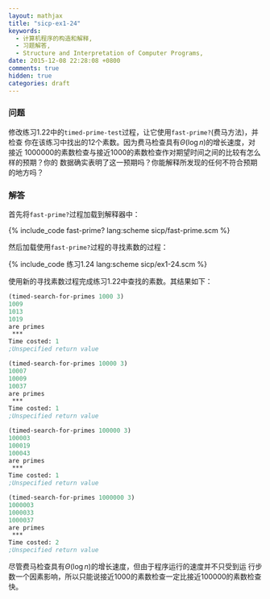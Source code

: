 ```yaml
---
layout: mathjax
title: "sicp-ex1-24"
keywords:
  - 计算机程序的构造和解释,
  - 习题解答,
  - Structure and Interpretation of Computer Programs,
date: 2015-12-08 22:28:08 +0800
comments: true
hidden: true
categories: draft
---
```


### 问题

修改练习1.22中的`timed-prime-test`过程，让它使用`fast-prime?`(费马方法)，并检查
你在该练习中找出的12个素数。因为费马检查具有$\Theta (\log n)$的增长速度，对接近
1000000的素数检查与接近1000的素数检查作对期望时间之间的比较有怎么样的预期？你的
数据确实表明了这一预期吗？你能解释所发现的任何不符合预期的地方吗？

### 解答

首先将`fast-prime?`过程加载到解释器中：

{% include_code fast-prime? lang:scheme sicp/fast-prime.scm %}

然后加载使用`fast-prime?`过程的寻找素数的过程：

{% include_code 练习1.24 lang:scheme sicp/ex1-24.scm %}

使用新的寻找素数过程完成练习1.22中查找的素数。其结果如下：

``` scheme
(timed-search-for-primes 1000 3)
1009
1013
1019
are primes
 *** 
Time costed: 1
;Unspecified return value

(timed-search-for-primes 10000 3)
10007
10009
10037
are primes
 *** 
Time costed: 1
;Unspecified return value

(timed-search-for-primes 100000 3)
100003
100019
100043
are primes
 *** 
Time costed: 1
;Unspecified return value

(timed-search-for-primes 1000000 3)
1000003
1000033
1000037
are primes
 *** 
Time costed: 2
;Unspecified return value
```

尽管费马检查具有$\Theta (\log {n})$的增长速度，但由于程序运行的速度并不只受到运
行步数一个因素影响，所以只能说接近1000的素数检查一定比接近100000的素数检查快。
